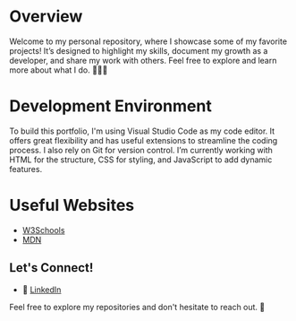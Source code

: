 # Overview

Welcome to my personal repository, where I showcase some of my favorite projects! It’s designed to highlight my skills, document my growth as a developer, and share my work with others. Feel free to explore and learn more about what I do. 👩🏻‍💻

# Development Environment

To build this portfolio, I'm using Visual Studio Code as my code editor. It offers great flexibility and has useful extensions to streamline the coding process. I also rely on Git for version control. I’m currently working with HTML for the structure, CSS for styling, and JavaScript to add dynamic features.

# Useful Websites

* [W3Schools](https://www.w3schools.com/)
* [MDN](https://developer.mozilla.org/en-US/)

## Let's Connect!

- 🤝 [LinkedIn](https://www.linkedin.com/in/valeria-bisso)

Feel free to explore my repositories and don't hesitate to reach out. 🚀
